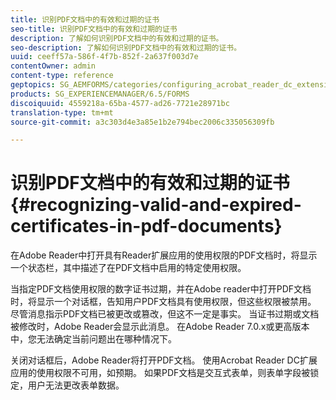 ```yaml
---
title: 识别PDF文档中的有效和过期的证书
seo-title: 识别PDF文档中的有效和过期的证书
description: 了解如何识别PDF文档中的有效和过期的证书。
seo-description: 了解如何识别PDF文档中的有效和过期的证书。
uuid: ceeff57a-586f-4f7b-852f-2a637f003d7e
contentOwner: admin
content-type: reference
geptopics: SG_AEMFORMS/categories/configuring_acrobat_reader_dc_extensions
products: SG_EXPERIENCEMANAGER/6.5/FORMS
discoiquuid: 4559218a-65ba-4577-ad26-7721e28971bc
translation-type: tm+mt
source-git-commit: a3c303d4e3a85e1b2e794bec2006c335056309fb

---
```



# 识别PDF文档中的有效和过期的证书 {#recognizing-valid-and-expired-certificates-in-pdf-documents}

在Adobe Reader中打开具有Reader扩展应用的使用权限的PDF文档时，将显示一个状态栏，其中描述了在PDF文档中启用的特定使用权限。

当指定PDF文档使用权限的数字证书过期，并在Adobe reader中打开PDF文档时，将显示一个对话框，告知用户PDF文档具有使用权限，但这些权限被禁用。 尽管消息指示PDF文档已被更改或篡改，但这不一定是事实。 当证书过期或文档被修改时，Adobe Reader会显示此消息。 在Adobe Reader 7.0.x或更高版本中，您无法确定当前问题出在哪种情况下。

关闭对话框后，Adobe Reader将打开PDF文档。 使用Acrobat Reader DC扩展应用的使用权限不可用，如预期。 如果PDF文档是交互式表单，则表单字段被锁定，用户无法更改表单数据。
